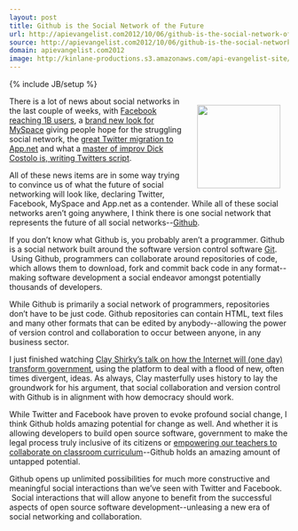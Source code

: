 ```yaml
---
layout: post
title: Github is the Social Network of the Future
url: http://apievangelist.com2012/10/06/github-is-the-social-network-of-the-future/
source: http://apievangelist.com2012/10/06/github-is-the-social-network-of-the-future/
domain: apievangelist.com2012
image: http://kinlane-productions.s3.amazonaws.com/api-evangelist-site/blog/github-logo-transparent.png
---
```

{% include JB/setup %}
<p><img style="padding: 15px;" src="https://s3.amazonaws.com/kinlane-productions/api-evangelist/github/github-logo-transparent.png" alt="" width="150" align="right" /></p>
<p>There is a lot of news about social networks in the last couple of weeks, with <a href="http://go.bloomberg.com/tech-blog/2012-10-04-facebook-grows-to-1-billion-users-creates-video-to-show-global-reach/">Facebook reaching 1B users</a>, a <a href="http://www.altpress.com/news/entry/myspace_gets_new_look_stays_true_to_its_roots">brand new look for MySpace</a> giving people hope for the struggling social network, the <a title="great twitter migration to app.net" href="http://apivoice.com/2012/10/04/has-the-great-twitter-migration-to-app.net-begun/">great Twitter migration to App.net</a> and what a <a href="http://www.nytimes.com/2012/10/07/technology/dick-costolo-of-twitter-an-improv-master-writing-its-script.html">master of improv Dick Costolo is, writing Twitters script</a>.</p>
<p>All of these news items are in some way trying to convince us of what the future of social networking will look like, declaring Twitter, Facebook, MySpace and App.net as a contender.  While all of these social networks aren&rsquo;t going anywhere, I think there is one social network that represents the future of all social networks--<a title="Github" href="https://github.com/">Github</a>.</p>
<p>If you don&rsquo;t know what Github is, you probably aren&rsquo;t a programmer.  Github is a social network built around the software version control software <a title="Git" href="http://en.wikipedia.org/wiki/Git_(software)">Git</a>. &nbsp;Using Github, programmers can collaborate around repositories of code, which allows them to download, fork and commit back code in any format--making software development a social endeavor amongst potentially thousands of developers.</p>
<p>While Github is primarily a social network of programmers, repositories don&rsquo;t have to be just code.  Github repositories can contain HTML, text files and many other formats that can be edited by anybody--allowing the power of version control and collaboration to occur between anyone, in any business sector.</p>
<p>I just finished watching <a href="http://www.ted.com/talks/lang/en/clay_shirky_how_the_internet_will_one_day_transform_government.html">Clay Shirky&rsquo;s talk on how the Internet will (one day) transform government</a>, using the platform to deal with a flood of new, often times divergent, ideas.  As always, Clay masterfully uses history to lay the groundwork for his argument, that social collaboration and version control with Github is in alignment with how democracy should work.</p>
<p>While Twitter and Facebook have proven to evoke profound social change, I think Github holds amazing potential for change as well. And whether it is allowing developers to build open source software, government to make the legal process truly inclusive of its citizens or <a title="empowering teachers to collaborate on curriculum with Github" href="http://www.hackeducation.com/2012/07/16/github-for-education-revisited/">empowering our teachers to collaborate on classroom curriculum</a>--Github holds an amazing amount of untapped potential.</p>
<p>Github opens up unlimited possibilities for much more constructive and meaningful social interactions than we&rsquo;ve seen with Twitter and Facebook. &nbsp;Social interactions that will allow anyone to benefit from the successful aspects of open source software development--unleasing a new era of social networking and collaboration.</p>
